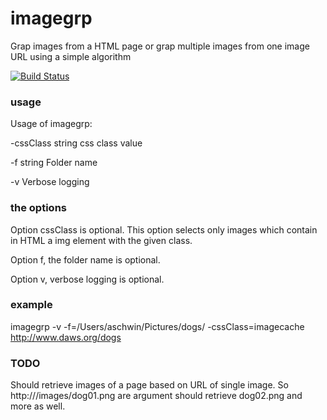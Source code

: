 # imagegrp
Grap images from a HTML page or grap multiple images from one image URL using a simple algorithm

[![Build Status](https://travis-ci.org/aschwinwester/imagegrp.svg?branch=master)](https://travis-ci.org/aschwinwester/imagegrp)


### usage
Usage of imagegrp:

  -cssClass string
        css class value
        
  -f string
        Folder name
        
  -v    Verbose logging
  

### the options  
  Option cssClass is optional. This option selects only images which contain in HTML a img element with the given class.
  
  Option f, the folder name is optional.
  
  Option v, verbose logging is optional.

### example
  imagegrp -v -f=/Users/aschwin/Pictures/dogs/ -cssClass=imagecache http://www.daws.org/dogs
  

### TODO
Should retrieve images of a page based on URL of single image.
So http://<website>/images/dog01.png are argument should retrieve dog02.png and more as well.